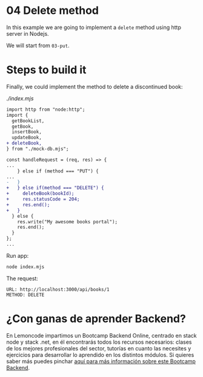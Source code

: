 # 04 Delete method

In this example we are going to implement a `delete` method using http server in Nodejs.

We will start from `03-put`.

# Steps to build it

Finally, we could implement the method to delete a discontinued book:

_./index.mjs_

```diff
import http from "node:http";
import {
  getBookList,
  getBook,
  insertBook,
  updateBook,
+ deleteBook,
} from "./mock-db.mjs";

const handleRequest = (req, res) => {
...
    } else if (method === "PUT") {
...
-   }
+   } else if(method === "DELETE") {
+     deleteBook(bookId);
+     res.statusCode = 204;
+     res.end();
+   }
  } else {
    res.write("My awesome books portal");
    res.end();
  }
};
...
```

Run app:

```bash
node index.mjs

```

The request:

```
URL: http://localhost:3000/api/books/1
METHOD: DELETE
```

# ¿Con ganas de aprender Backend?

En Lemoncode impartimos un Bootcamp Backend Online, centrado en stack node y stack .net, en él encontrarás todos los recursos necesarios: clases de los mejores profesionales del sector, tutorías en cuanto las necesites y ejercicios para desarrollar lo aprendido en los distintos módulos. Si quieres saber más puedes pinchar [aquí para más información sobre este Bootcamp Backend](https://lemoncode.net/bootcamp-backend#bootcamp-backend/banner).
